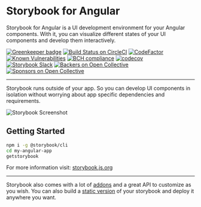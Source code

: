 # Storybook for Angular

Storybook for Angular is a UI development environment for your Angular components.
With it, you can visualize different states of your UI components and develop them interactively.

[![Greenkeeper badge](https://badges.greenkeeper.io/storybooks/storybook.svg)](https://greenkeeper.io/)
[![Build Status on CircleCI](https://circleci.com/gh/storybooks/storybook.svg?style=shield)](https://circleci.com/gh/storybooks/storybook)
[![CodeFactor](https://www.codefactor.io/repository/github/storybooks/storybook/badge)](https://www.codefactor.io/repository/github/storybooks/storybook)
[![Known Vulnerabilities](https://snyk.io/test/github/storybooks/storybook/8f36abfd6697e58cd76df3526b52e4b9dc894847/badge.svg)](https://snyk.io/test/github/storybooks/storybook/8f36abfd6697e58cd76df3526b52e4b9dc894847)
[![BCH compliance](https://bettercodehub.com/edge/badge/storybooks/storybook)](https://bettercodehub.com/results/storybooks/storybook) [![codecov](https://codecov.io/gh/storybooks/storybook/branch/master/graph/badge.svg)](https://codecov.io/gh/storybooks/storybook)  
[![Storybook Slack](https://now-examples-slackin-nqnzoygycp.now.sh/badge.svg)](https://now-examples-slackin-nqnzoygycp.now.sh/)
[![Backers on Open Collective](https://opencollective.com/storybook/backers/badge.svg)](#backers) [![Sponsors on Open Collective](https://opencollective.com/storybook/sponsors/badge.svg)](#sponsors)

* * *

Storybook runs outside of your app.
So you can develop UI components in isolation without worrying about app specific dependencies and requirements.

![Storybook Screenshot](https://github.com/storybooks/storybook/blob/master/app/react/docs/demo.gif)

## Getting Started

```sh
npm i -g @storybook/cli
cd my-angular-app
getstorybook
```

For more information visit: [storybook.js.org](https://storybook.js.org)

* * *

Storybook also comes with a lot of [addons](https://storybook.js.org/addons/introduction) and a great API to customize as you wish.
You can also build a [static version](https://storybook.js.org/basics/exporting-storybook) of your storybook and deploy it anywhere you want.
